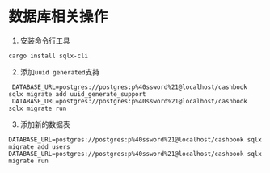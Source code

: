 # 数据库相关操作

1. 安装命令行工具

```
cargo install sqlx-cli
```

2. 添加`uuid generated`支持
```
 DATABASE_URL=postgres://postgres:p%40ssword%21@localhost/cashbook sqlx migrate add uuid_generate_support
 DATABASE_URL=postgres://postgres:p%40ssword%21@localhost/cashbook sqlx migrate run
 ```

3. 添加新的数据表

```
DATABASE_URL=postgres://postgres:p%40ssword%21@localhost/cashbook sqlx migrate add users
DATABASE_URL=postgres://postgres:p%40ssword%21@localhost/cashbook sqlx migrate run
```